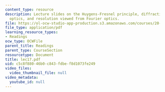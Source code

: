 ```yaml
---
content_type: resource
description: Lecture slides on the Huygens-Fresnel principle, diffraction, Fourier
  optics, and resolution viewed from Fourier optics.
file: https://ol-ocw-studio-app-production.s3.amazonaws.com/courses/20-309-biological-engineering-ii-instrumentation-and-measurement-fall-2006/c5c8f88046b0c843fdbef8d1073fe249_lec17.pdf
file_type: application/pdf
learning_resource_types:
- Readings
ocw_type: OCWFile
parent_title: Readings
parent_type: CourseSection
resourcetype: Document
title: lec17.pdf
uid: c5c8f880-46b0-c843-fdbe-f8d1073fe249
video_files:
  video_thumbnail_file: null
video_metadata:
  youtube_id: null
---
```

